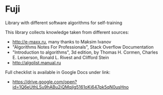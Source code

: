 Fuji
========================================================================================================================

Library with different software algorithms for self-training

This library collects knowledge taken from different sources:
- http://e-maxx.ru, many thanks to Maksim Ivanov
- "Algorithms Notes For Professionals", Stack Overflow Documentation
- "Introduction to algorithms", 3d edition, 
  by Thomas H. Cormen, Charles E. Leiserson, Ronald L. Rivest and Clifford Stein
- http://algolist.manual.ru


Full checklist is available in Google Docs under link:
- https://drive.google.com/open?id=1Q6eUthLSu9hABu2iQMqjlg5161oKi647pk5qN0usHno